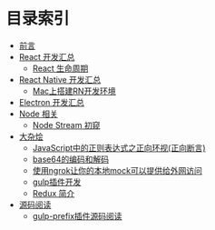 # 目录索引

* [前言](README.md)
* [React 开发汇总]()
   - [React 生命周期](react/react-life-cycle.md)
* [React Native 开发汇总 ]()
   - [Mac上搭建RN开发环境](react-native/rn-dev-prepare.md)
* [Electron 开发汇总](electron/README.md)
* [Node 相关]()
   - [Node Stream 初窥](node/node-stream.md)
* [大杂烩](mix/README.md)
    - [JavaScript中的正则表达式之正向环视(正向断言)](mix/regular-expression.md)
    - [base64的编码和解码](mix/base64.md)
    - [使用ngrok让你的本地mock可以提供给外网访问](mix/ngrok.md)
    - [gulp插件开发](mix/gulp-plugin-develop.md)
    - [Redux 简介](mix/redux-introduction.md)
* [源码阅读]()
    - [gulp-prefix插件源码阅读](source-code-read/gulp-prefix.md)